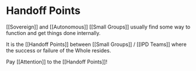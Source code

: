 # Handoff Points

[[Sovereign]] and [[Autonomous]] [[Small Groups]] usually find some way to function and get things done internally. 

It is the [[Handoff Points]] between [[Small Groups]] / [[IPD Teams]] where the success or failure of the Whole resides.  

Pay [[Attention]] to the [[Handoff Points]]! 

